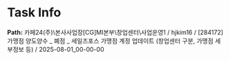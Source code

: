 # Task Info

**Path:** 카페24(주)\본사사업장\[CG]MI본부\창업센터\사업운영1 / hjkim16 / [284172] 가맹점 양도양수 _ 폐점 _ 세일즈포스 가맹점 계정 업데이트 (창업센터 구분, 가맹점 세부정보 등) / 2025-08-01_00-00-00

